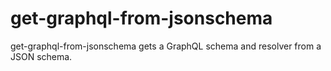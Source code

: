 # get-graphql-from-jsonschema
get-graphql-from-jsonschema gets a GraphQL schema and resolver from a JSON schema.
